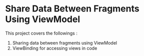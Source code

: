 # Share Data Between Fragments Using ViewModel
This project covers the followings :
1. Sharing data between fragments using ViewModel
2. ViewBinding for accessing views in code

